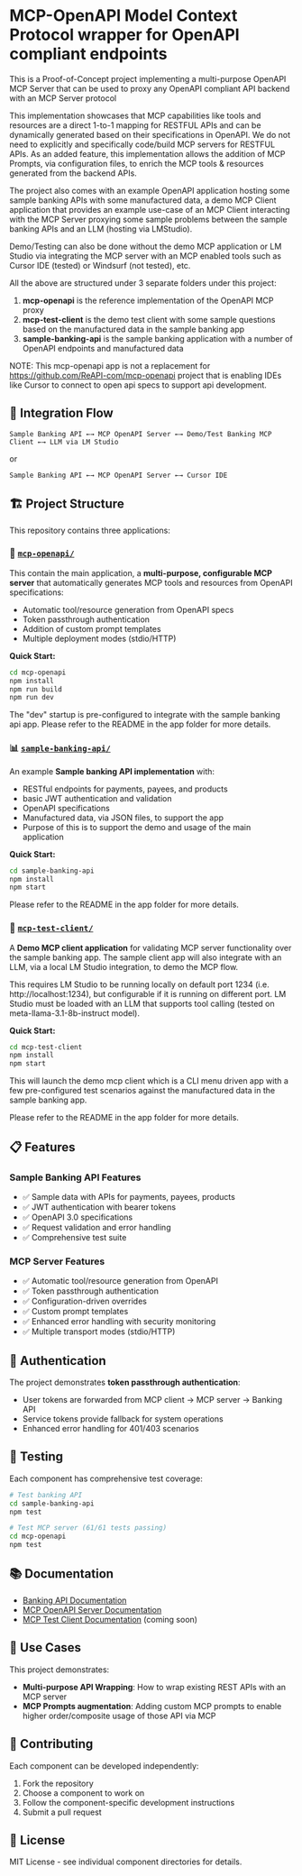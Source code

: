 # MCP-OpenAPI Model Context Protocol wrapper for OpenAPI compliant endpoints
This is a Proof-of-Concept project implementing a multi-purpose OpenAPI MCP Server that can be used to proxy any OpenAPI compliant API backend with an MCP Server protocol

This implementation showcases that MCP capabilities like tools and resources are a direct 1-to-1 mapping for RESTFUL APIs and can be dynamically generated based on their specifications in OpenAPI.  We do not need to explicitly and specifically code/build MCP servers for RESTFUL APIs.  As an added feature, this implementation allows the addition of MCP Prompts, via configuration files, to enrich the MCP tools & resources generated from the backend APIs.

The project also comes with an example OpenAPI application hosting some sample banking APIs with some manufactured data, a demo MCP Client application that provides an example use-case of an MCP Client interacting with the MCP Server proxying some sample problems between the sample banking APIs and an LLM (hosting via LMStudio).  

Demo/Testing can also be done without the demo MCP application or LM Studio via integrating the MCP server with an MCP enabled tools such as Cursor IDE (tested) or Windsurf (not tested), etc.

All the above are structured under 3 separate folders under this project:

1. **mcp-openapi** is the reference implementation of the OpenAPI MCP proxy
2. **mcp-test-client** is the demo test client with some sample questions based on the manufactured data in the sample banking app
3. **sample-banking-api** is the sample banking application with a number of OpenAPI endpoints and manufactured data

NOTE:  This mcp-openapi app is not a replacement for https://github.com/ReAPI-com/mcp-openapi project that is enabling IDEs like Cursor to connect to open api specs to support api development.

## 🔄 Integration Flow

```
Sample Banking API ←→ MCP OpenAPI Server ←→ Demo/Test Banking MCP Client ←→ LLM via LM Studio
```
or

```
Sample Banking API ←→ MCP OpenAPI Server ←→ Cursor IDE
```


## 🏗️ Project Structure

This repository contains three applications:

### 🔌 [`mcp-openapi/`](./mcp-openapi/)
This contain the main application, a **multi-purpose, configurable MCP server** that automatically generates MCP tools and resources from OpenAPI specifications:
- Automatic tool/resource generation from OpenAPI specs
- Token passthrough authentication
- Addition of custom prompt templates
- Multiple deployment modes (stdio/HTTP)

**Quick Start:**
```bash
cd mcp-openapi
npm install
npm run build
npm run dev
```

The "dev" startup is pre-configured to integrate with the sample banking api app.  Please refer to the README in the app folder for more details.

### 📊 [`sample-banking-api/`](./sample-banking-api/)
An example **Sample banking API implementation** with:
- RESTful endpoints for payments, payees, and products
- basic JWT authentication and validation
- OpenAPI specifications
- Manufactured data, via JSON files, to support the app 
- Purpose of this is to support the demo and usage of the main application

**Quick Start:**
```bash
cd sample-banking-api
npm install
npm start
```

Please refer to the README in the app folder for more details.

### 🧪 [`mcp-test-client/`](./mcp-test-client/)
A **Demo MCP client application** for validating MCP server functionality over the sample banking app.  The sample client app will also integrate with an LLM, via a local LM Studio integration, to demo the MCP flow.

This requires LM Studio to be running locally on default port 1234 (i.e. http://localhost:1234), but configurable if it is running on different port.  LM Studio must be loaded with an LLM that supports tool calling (tested on meta-llama-3.1-8b-instruct model).

**Quick Start:**
```bash
cd mcp-test-client
npm install
npm start
```
This will launch the demo mcp client which is a CLI menu driven app with a few pre-configured test scenarios against the manufactured data in the sample banking app.

Please refer to the README in the app folder for more details.

## 📋 Features

### Sample Banking API Features
- ✅ Sample data with APIs for payments, payees, products
- ✅ JWT authentication with bearer tokens
- ✅ OpenAPI 3.0 specifications
- ✅ Request validation and error handling
- ✅ Comprehensive test suite

### MCP Server Features
- ✅ Automatic tool/resource generation from OpenAPI
- ✅ Token passthrough authentication
- ✅ Configuration-driven overrides
- ✅ Custom prompt templates
- ✅ Enhanced error handling with security monitoring
- ✅ Multiple transport modes (stdio/HTTP)

## 🔐 Authentication

The project demonstrates **token passthrough authentication**:
- User tokens are forwarded from MCP client → MCP server → Banking API
- Service tokens provide fallback for system operations
- Enhanced error handling for 401/403 scenarios

## 🧪 Testing

Each component has comprehensive test coverage:

```bash
# Test banking API
cd sample-banking-api
npm test

# Test MCP server (61/61 tests passing)
cd mcp-openapi
npm test
```

## 📚 Documentation

- [Banking API Documentation](./sample-banking-api/README.md)
- [MCP OpenAPI Server Documentation](./mcp-openapi/README.md)
- [MCP Test Client Documentation](./mcp-test-client/README.md) (coming soon)

## 🎯 Use Cases

This project demonstrates:
- **Multi-purpose API Wrapping**: How to wrap existing REST APIs with an MCP server
- **MCP Prompts augmentation**: Adding custom MCP prompts to enable higher order/composite usage of those API via MCP

## 🤝 Contributing

Each component can be developed independently:
1. Fork the repository
2. Choose a component to work on
3. Follow the component-specific development instructions
4. Submit a pull request

## 📄 License

MIT License - see individual component directories for details. 